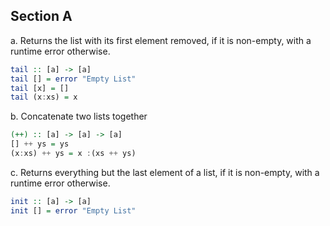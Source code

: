 ## Section A

a. Returns the list with its first element removed, if it is non-empty, with a runtime error otherwise.

```haskell
tail :: [a] -> [a]
tail [] = error "Empty List"
tail [x] = [] 
tail (x:xs) = x
```

b. Concatenate two lists together 

```haskell
(++) :: [a] -> [a] -> [a]
[] ++ ys = ys
(x:xs) ++ ys = x :(xs ++ ys)
```

c. Returns everything but the last element of a list, if it is non-empty, with a runtime error otherwise.

```Haskell
init :: [a] -> [a]
init [] = error "Empty List"

```

